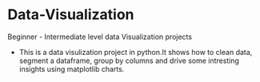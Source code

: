 # Data-Visualization
Beginner - Intermediate level data Visualization projects
- This is a data visulization project in python.It shows how to clean data, segment a dataframe, group by columns and drive some intresting insights using matplotlib charts.
